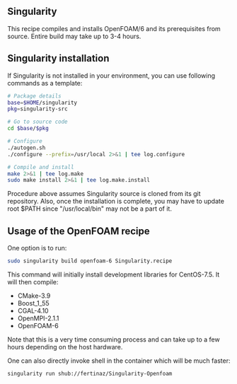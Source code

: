 ## Singularity
This recipe compiles and installs OpenFOAM/6 and its prerequisites from source.
Entire build may take up to 3-4 hours.

## Singularity installation
If Singularity is not installed in your environment, you can use following commands as a template:
```bash
# Package details
base=$HOME/singularity
pkg=singularity-src

# Go to source code
cd $base/$pkg

# Configure
./autogen.sh
./configure --prefix=/usr/local 2>&1 | tee log.configure

# Compile and install 
make 2>&1 | tee log.make
sudo make install 2>&1 | tee log.make.install
```
Procedure above assumes Singularity source is cloned from its git repository. 
Also, once the installation is complete, you may have to update root $PATH since "/usr/local/bin" may not be a part of it.

## Usage of the OpenFOAM recipe
One option is to run:
```bash
sudo singularity build openfoam-6 Singularity.recipe
```
This command will initially install development libraries for CentOS-7.5. 
It will then compile:
* CMake-3.9
* Boost_1_55
* CGAL-4.10
* OpenMPI-2.1.1
* OpenFOAM-6

Note that this is a very time consuming process and can take up to a few hours depending on the host hardware.

One can also directly invoke shell in the container which will be much faster:
```bash
singularity run shub://fertinaz/Singularity-Openfoam
```
